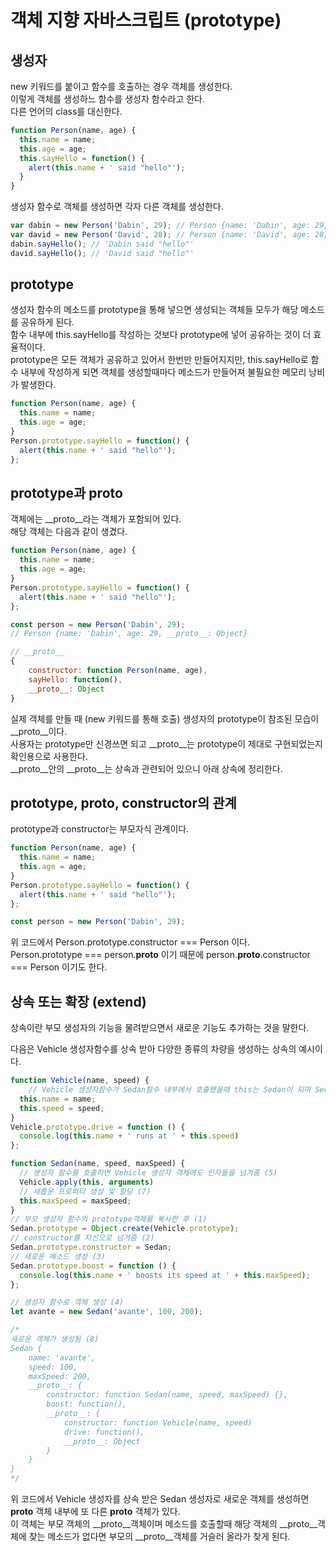 # 객체 지향 자바스크립트 (prototype)

## 생성자

new 키워드를 붙이고 함수를 호출하는 경우 객체를 생성한다.<br/>
이렇게 객체를 생성하느 함수를 생성자 함수라고 한다.<br/>
다른 언어의 class를 대신한다.

```js
function Person(name, age) {
  this.name = name;
  this.age = age;
  this.sayHello = function() {
    alert(this.name + ' said "hello"');
  }
}

```

생성자 함수로 객체를 생성하면 각자 다른 객체를 생성한다.

```js
var dabin = new Person('Dabin', 29); // Person {name: 'Dabin', age: 29}
var david = new Person('David', 28); // Person {name: 'David', age: 28}
dabin.sayHello(); // 'Dabin said "hello"'
david.sayHello(); // 'David said "hello"'
```

## prototype

생성자 함수의 메소드를 prototype을 통해 넣으면 생성되는 객체들 모두가 해당 메소드를 공유하게 된다.<br/>
함수 내부에 this.sayHello를 작성하는 것보다 prototype에 넣어 공유하는 것이 더 효율적이다.<br/>
prototype은 모든 객체가 공유하고 있어서 한번만 만들어지지만, this.sayHello로 함수 내부에 작성하게 되면 객체를 생성할때마다 메소드가 만들어져 불필요한 메모리 낭비가 발생한다.

```js
function Person(name, age) {
  this.name = name;
  this.age = age;
}
Person.prototype.sayHello = function() {
  alert(this.name + ' said "hello"');
};
```

## prototype과 __proto__

객체에는 __proto__라는 객체가 포함되어 있다.<br/>
해당 객체는 다음과 같이 생겼다.

```js
function Person(name, age) {
  this.name = name;
  this.age = age;
}
Person.prototype.sayHello = function() {
  alert(this.name + ' said "hello"');
};

const person = new Person('Dabin', 29);
// Person {name: 'Dabin', age: 29, __proto__: Object} 

// __proto__
{
    constructor: function Person(name, age),
    sayHello: function(),
    __proto__: Object
}

```

실제 객체를 만들 때 (new 키워드를 통해 호출) 생성자의 prototype이 참조된 모습이 __proto__이다.<br/>
사용자는 prototype만 신경쓰면 되고 __proto__는 prototype이 제대로 구현되었는지 확인용으로 사용한다.<br/>
__proto__안의 __proto__는 상속과 관련되어 있으니 아래 상속에 정리한다.

## prototype, __proto__, constructor의 관계
prototype과 constructor는 부모자식 관계이다.<br/>
```js
function Person(name, age) {
  this.name = name;
  this.age = age;
}
Person.prototype.sayHello = function() {
  alert(this.name + ' said "hello"');
};

const person = new Person('Dabin', 29);
```
위 코드에서 Person.prototype.constructor === Person 이다.<br/>
Person.prototype === person.__proto__ 이기 때문에 person.__proto__.constructor === Person 이기도 한다.

## 상속 또는 확장 (extend)
상속이란 부모 생성자의 기능을 물려받으면서 새로운 기능도 추가하는 것을 말한다.

다음은 Vehicle 생성자함수를 상속 받아 다양한 종류의 차량을 생성하는 상속의 예시이다.

```js
function Vehicle(name, speed) {
    // Vehicle 생성자함수가 Sedan함수 내부에서 호출됐을때 this는 Sedan이 되며 Sedan의 프로퍼티에 인자들을 할당 (6)
  this.name = name;
  this.speed = speed;
}
Vehicle.prototype.drive = function () {
  console.log(this.name + ' runs at ' + this.speed)
};

function Sedan(name, speed, maxSpeed) {
  // 생성자 함수를 호출하면 Vehicle 생성자 객체에도 인자들을 넘겨줌 (5)
  Vehicle.apply(this, arguments)
  // 새롭운 프로퍼티 생성 및 할당 (7)
  this.maxSpeed = maxSpeed;
}
// 부모 생성자 함수의 prototype객체를 복사한 후 (1)
Sedan.prototype = Object.create(Vehicle.prototype);
// constructor를 자신으로 넘겨줌 (2)
Sedan.prototype.constructor = Sedan;
// 새로운 메소드 생성 (3)
Sedan.prototype.boost = function () {
  console.log(this.name + ' boosts its speed at ' + this.maxSpeed);
};

// 생성자 함수로 객체 생성 (4)
let avante = new Sedan('avante', 100, 200);

/*
새로운 객체가 생성됨 (8)
Sedan {
    name: 'avante',
    speed: 100,
    maxSpeed: 200,
    __proto__: {
        constructor: function Sedan(name, speed, maxSpeed) {},
        boost: function(),
        __proto__: {
            constructor: function Vehicle(name, speed)
            drive: function(),
            __proto__: Object
        }
    }
}
*/
```

위 코드에서 Vehicle 생성자를 상속 받은 Sedan 생성자로 새로운 객체를 생성하면 __proto__ 객체 내부에 또 다른 __proto__ 객체가 있다.<br/>
이 객체는 부모 객체의 __proto__객체이며 메소드를 호출할때 해당 객체의 __proto__객체에 찾는 메소드가 없다면 부모의 __proto__객체를 거슬러 올라가 찾게 된다.